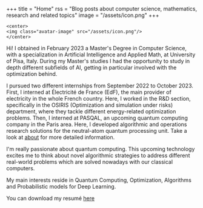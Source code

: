 +++
title = "Home"
rss = "Blog posts about computer science, mathematics, research and related topics"
image = "/assets/icon.png"
+++

~~~
<center>
<img class="avatar-image" src="/assets/icon.png"/>
</center>
~~~

Hi! I obtained in February 2023 a Master's Degree in Computer Science, with a specialization in Artificial Intelligence and Applied Math, at University of Pisa, Italy. 
During my Master's studies I had the opportunity to study in depth different subfields of AI, getting in particular involved with the optimization behind.

I pursued two different internships from September 2022 to October 2023. 
First, I interned at Électricité de France (EdF), the main provider of electricity in the whole French country. 
Here, I worked in the R\&D section, specifically in the OSIRIS (Optimization and simulation under risks) department, where they tackle different energy-related optimization problems.
Then, I interned at PASQAL, an upcoming quantum computing company in the Paris area. Here, I developed algorithmic and operations research solutions for the neutral-atom quantum processing unit.
Take a look at [about](/about) for more detailed information.

I'm really passionate about quantum computing. This upcoming technology excites me to think about novel algorithmic strategies to address different real-world problems which are solved nowadays with our classical computers.

My main interests reside in Quantum Computing, Optimization, Algorithms and Probabilistic models for Deep Learning.

You can download my resumé [here](assets/resume.pdf)

<!-- ## Current Experience

I am currently in Palaiseau, France, where I'm developing my Master's thesis as an Intern Trainee at the EdF Lab Paris-Saclay, in the R&D section of the OSIRIS (Optimisation Simulation Risques et Statistiques) departement.

At the OSIRIS departement, optimization is the basis subject to improve the current state-of-the-art of most optimization algorithms. -->


<!-- ## Posts

{{blogposts}} -->